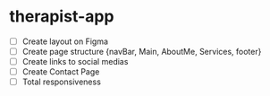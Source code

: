 # therapist-app 
- [ ] Create layout on Figma
- [ ] Create page structure {navBar, Main, AboutMe, Services, footer}
- [ ] Create links to social medias
- [ ] Create Contact Page
- [ ] Total responsiveness
